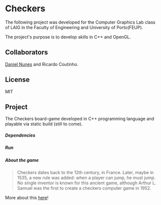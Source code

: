 # Checkers
The following project was developed for the Computer Graphics Lab class of LAIG in the Faculty of Engineering and University of Porto(FEUP).

The project's purpose is to develop skills in C++ and OpenGL.

## Collaborators
[Daniel Nunes][1] and Ricardo Coutinho.

## License
MIT

## Project
The Checkers board-game developed in C++ programming language and playable via static build (still to come).

##### Dependencies

##### Run

##### About the game
> Checkers dates back to the 12th century, in France. Later, maybe in 1535, a new rule was added: when a player can jump, he must jump. No single inventor is known for this ancient game, although Arthur L. Samuel was the first to create a checkers computer game in 1952.

More about this [here][2]!

[1]:https://
[2]:https://simple.wikipedia.org/wiki/Checkers
